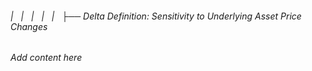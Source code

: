 ###### |   |   |   |   |   ├── Delta Definition: Sensitivity to Underlying Asset Price Changes

*Add content here*